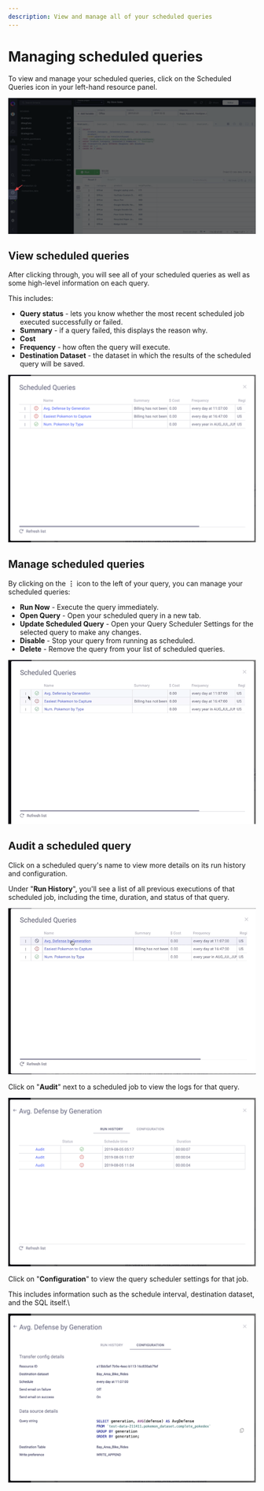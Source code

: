 ```yaml
---
description: View and manage all of your scheduled queries
---
```


# Managing scheduled queries

To view and manage your scheduled queries, click on the Scheduled Queries icon in your left-hand resource panel.

<!-- markdownlint-disable-next-line -->
![](<../.gitbook/assets/image (80).png>)

## View scheduled queries

After clicking through, you will see all of your scheduled queries as well as some high-level information on each query.

This includes:&#x20;

* **Query status** - lets you know whether the most recent scheduled job executed successfully or failed.
* **Summary** - if a query failed, this displays the reason why.
* **Cost**
* **Frequency** - how often the query will execute.
* **Destination Dataset** - the dataset in which the results of the scheduled query will be saved.

<!-- markdownlint-disable-next-line -->
![](<../.gitbook/assets/image (82).png>)

## Manage scheduled queries

By clicking on the **&vellip;** icon to the left of your query, you can manage your scheduled queries:

* **Run Now** - Execute the query immediately.
* **Open Query** - Open your scheduled query in a new tab.
* **Update Scheduled Query** - Open your Query Scheduler Settings for the selected query to make any changes.
* **Disable** - Stop your query from running as scheduled.
* **Delete** - Remove the query from your list of scheduled queries.

<!-- markdownlint-disable-next-line -->
![](<../.gitbook/assets/CleanShot 2019-08-05 at 17.19.43.gif>)

## Audit a scheduled query

Click on a scheduled query's name to view more details on its run history and configuration.

Under "**Run History**", you'll see a list of all previous executions of that scheduled job, including the time, duration, and status of that query.

<!-- markdownlint-disable-next-line -->
![](<../.gitbook/assets/CleanShot 2019-08-05 at 17.33.30 (1).gif>)

Click on "**Audit**" next to a scheduled job to view the logs for that query.

<!-- markdownlint-disable-next-line -->
![](<../.gitbook/assets/image (83).png>)

Click on "**Configuration**" to view the query scheduler settings for that job.&#x20;

This includes information such as the schedule interval, destination dataset, and the SQL itself.\

<!-- markdownlint-disable-next-line -->
![](<../.gitbook/assets/image (84).png>)
